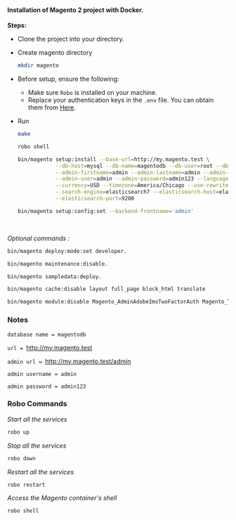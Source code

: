 #### Installation of Magento 2 project with Docker.

**Steps:**
+ Clone the project into your directory.
+ Create magento directory
  ```bash
  mkdir magento
  ```
+ Before setup, ensure the following:
  + Make sure ``Robo`` is installed on your machine.
  + Replace your authentication keys in the ``.env`` file. You can obtain them from [Here](https://account.magento.com/applications/customer/login/?client_id=10906dd964b2dcc6befafab4f567ce6b&redirect_uri=https%3A%2F%2Fcommercemarketplace.adobe.com%2Fsso%2Faccount%2FoauthCallback%2F&response_type=code&scope=adobe_profile&state=803890819861194a4c391a8e4d8f1823).
    
+ Run 
  ```bash 
  make
  ```
  ```bash
  robo shell
  ```
    ```bash
    bin/magento setup:install --base-url=http://my.magento.test \
                --db-host=mysql --db-name=magentodb --db-user=root --db-password=root \
                --admin-firstname=admin --admin-lastname=admin --admin-email=admin@admin.com \
                --admin-user=admin --admin-password=admin123 --language=en_US \
                --currency=USD --timezone=America/Chicago --use-rewrites=1 \
                --search-engine=elasticsearch7 --elasticsearch-host=elasticsearch \
                --elasticsearch-port=9200
    ```
  ```bash
  bin/magento setup:config:set --backend-frontname='admin'
  ```
  <br />
*Optional commands :*

```bash
bin/magento deploy:mode:set developer.
```

```bash
bin/magento maintenance:disable.
```
```bash
bin/magento sampledata:deploy.
```
```bash
bin/magento cache:disable layout full_page block_html translate
```
```bash
bin/magento module:disable Magento_AdminAdobeImsTwoFactorAuth Magento_TwoFactorAuth
```

### Notes

`database name = magentodb`

`url = `http://my.magento.test

`admin url = `http://my.magento.test/admin

`admin username = admin`

`admin password = admin123`

### Robo Commands

*Start all the services*
```bash 
robo up
```
*Stop all the services*
```bash
robo down
```

*Restart all the services*
```bash
robo restart
```

*Access the Magento container's shell*
```bash
robo shell
```
